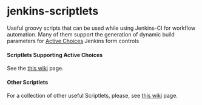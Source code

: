 jenkins-scriptlets
==================

Useful groovy scripts that can be used while using Jenkins-CI for workflow automation. Many of them support the generation of dynamic build parameters for [Active Choices](https://wiki.jenkins-ci.org/display/JENKINS/Active+Choices+Plugin) Jenkins form controls
#### Scriptlets Supporting Active Choices
See the [this wiki](https://github.com/imoutsatsos/jenkins-scriptlets/wiki/Scriptlets-Supporting-Active-Choices-Parameters) page.

#### Other Scriptlets
For a collection of other useful Scriptlets, please, see [this wiki](https://github.com/imoutsatsos/jenkins-scriptlets/wiki/Other-Scriptlets) page.

